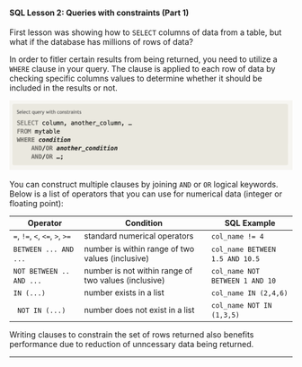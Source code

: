 #### SQL Lesson 2: Queries with constraints (Part 1)

First lesson was showing how to `SELECT` columns of data from a table, but what if the database has millions of rows of data?

In order to fitler certain results from being returned, you need to utilize a `WHERE` clause in your query. The clause is applied to each row of data by checking specific columns values to determine whether it should be included in the results or not.

![](images/sql_4.png)

You can construct multiple clauses by joining `AND` or `OR` logical keywords. Below is a list of operators that you can use for numerical data (integer or floating point):

| Operator                        | Condition                                            | SQL Example                     |
| ------------------------------- | ---------------------------------------------------- | ------------------------------- |
| `=`, `!=`, `<`, `<=`, `>`, `>=` | standard numerical operators                         | `col_name != 4`                 |
| `BETWEEN ... AND ...`           | number is within range of two values (inclusive)     | `col_name BETWEEN 1.5 AND 10.5` |
| `NOT BETWEEN .. AND ...`        | number is not within range of two values (inclusive) | `col_name NOT BETWEEN 1 AND 10` |
| `IN (...)`                      | number exists in a list                              | `col_name IN (2,4,6)`           |
| ` NOT IN (...)`                 | number does not exist in a list                      | `col_name NOT IN (1,3,5)`       |

Writing clauses to constrain the set of rows returned also benefits performance due to reduction of unncessary data being returned.

---
